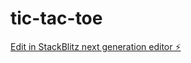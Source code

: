 # tic-tac-toe

[Edit in StackBlitz next generation editor ⚡️](https://stackblitz.com/~/github.com/dpsthree/tic-tac-toe)